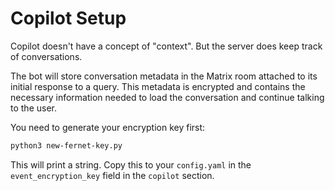 # Copilot Setup

Copilot doesn't have a concept of "context". But the server does keep track of conversations.

The bot will store conversation metadata in the Matrix room attached to its initial response to a query. This metadata
is encrypted and contains the necessary information needed to load the conversation and continue talking to the user.

You need to generate your encryption key first:

```bash
python3 new-fernet-key.py
```

This will print a string. Copy this to your `config.yaml` in the `event_encryption_key` field in the `copilot` section.

